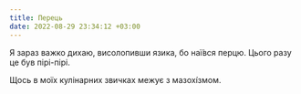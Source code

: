 ```yaml
---
title: Перець
date: 2022-08-29 23:34:12 +03:00
---
```


Я зараз важко дихаю, висолопивши язика, бо наї́вся перцю. Цього разу це був пірі-пірі.

Щось в моїх кулінарних звичках межує з мазохі́змом.
